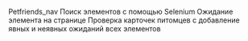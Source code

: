 Petfriends_nav 
Поиск элементов с помощью Selenium
Ожидание элемента на странице
Проверка карточек питомцев с добавление явных и неявных ожиданий всех элементов
